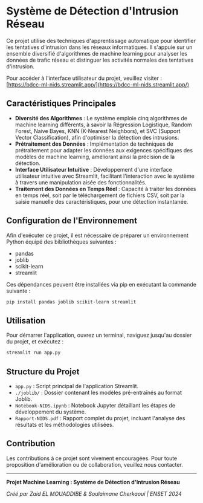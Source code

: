 
# Système de Détection d'Intrusion Réseau

Ce projet utilise des techniques d'apprentissage automatique pour identifier les tentatives d'intrusion dans les réseaux informatiques. Il s'appuie sur un ensemble diversifié d'algorithmes de machine learning pour analyser les données de trafic réseau et distinguer les activités normales des tentatives d'intrusion.

Pour accéder à l'interface utilisateur du projet, veuillez visiter : [https://bdcc-ml-nids.streamlit.app/](https://bdcc-ml-nids.streamlit.app/)

## Caractéristiques Principales

- **Diversité des Algorithmes** : Le système emploie cinq algorithmes de machine learning différents, à savoir la Régression Logistique, Random Forest, Naive Bayes, KNN (K-Nearest Neighbors), et SVC (Support Vector Classification), afin d'optimiser la détection des intrusions.
- **Prétraitement des Données** : Implémentation de techniques de prétraitement pour adapter les données aux exigences spécifiques des modèles de machine learning, améliorant ainsi la précision de la détection.
- **Interface Utilisateur Intuitive** : Développement d'une interface utilisateur intuitive avec Streamlit, facilitant l'interaction avec le système à travers une manipulation aisée des fonctionnalités.
- **Traitement des Données en Temps Réel** : Capacité à traiter les données en temps réel, soit par le téléchargement de fichiers CSV, soit par la saisie manuelle des caractéristiques, pour une détection instantanée.

## Configuration de l'Environnement

Afin d'exécuter ce projet, il est nécessaire de préparer un environnement Python équipé des bibliothèques suivantes :

- pandas
- joblib
- scikit-learn
- streamlit

Ces dépendances peuvent être installées via pip en exécutant la commande suivante :

```sh
pip install pandas joblib scikit-learn streamlit
```

## Utilisation

Pour démarrer l'application, ouvrez un terminal, naviguez jusqu'au dossier du projet, et exécutez :

```sh
streamlit run app.py
```

## Structure du Projet

- `app.py` : Script principal de l'application Streamlit.
- `./joblib/` : Dossier contenant les modèles pré-entraînés au format Joblib.
- `Notebook-NIDS.ipynb` : Notebook Jupyter détaillant les étapes de développement du système.
- `Rapport-NIDS.pdf` : Rapport complet du projet, incluant l'analyse des résultats et les méthodologies utilisées.

## Contribution

Les contributions à ce projet sont vivement encouragées. Pour toute proposition d'amélioration ou de collaboration, veuillez nous contacter.

---

**Projet Machine Learning : Système de Détection d'Intrusion Réseau**

*Créé par Zaid EL MOUADDIBE & Soulaimane Cherkaoui | ENSET 2024*
